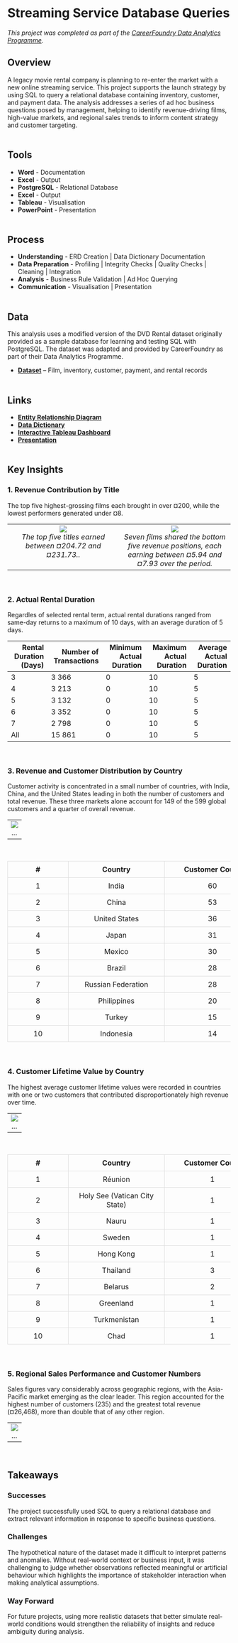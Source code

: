 # Streaming Service Database Queries
*This project was completed as part of the [CareerFoundry Data Analytics Programme](https://careerfoundry.com/en/courses/become-a-data-analyst/).*

## Overview
A legacy movie rental company is planning to re-enter the market with a new online streaming service. This project supports the launch strategy by using SQL to query a relational database containing inventory, customer, and payment data. The analysis addresses a series of ad hoc business questions posed by management, helping to identify revenue-driving films, high-value markets, and regional sales trends to inform content strategy and customer targeting.
<br><br>

## Tools
- **Word** - Documentation
- **Excel** - Output
- **PostgreSQL** - Relational Database
- **Excel** - Output
- **Tableau** - Visualisation
- **PowerPoint** - Presentation
<br><br>

## Process
- **Understanding** - ERD Creation | Data Dictionary Documentation
- **Data Preparation** - Profiling | Integrity Checks | Quality Checks | Cleaning | Integration
- **Analysis** - Business Rule Validation | Ad Hoc Querying
- **Communication** - Visualisation | Presentation
<br><br>

## Data
This analysis uses a modified version of the DVD Rental dataset originally provided as a sample database for learning and testing SQL with PostgreSQL. The dataset was adapted and provided by CareerFoundry as part of their Data Analytics Programme.

- [**Dataset**](http://www.postgresqltutorial.com/wp-content/uploads/2019/05/dvdrental.zip) – Film, inventory, customer, payment, and rental records
<br><br>

## Links
- [**Entity Relationship Diagram**](deliverables/erd_dbvisualiser.png)
- [**Data Dictionary**](deliverables/data_dictionary.pdf)
- [**Interactive Tableau Dashboard**](https://public.tableau.com/views/StreamingService_17486375379040/Dashboard1?:language=en-GB&:sid=&:redirect=auth&:display_count=n&:origin=viz_share_link)
- [**Presentation**](deliverables/presentation.pdf)
<br><br>

## Key Insights
### 1. Revenue Contribution by Title
The top five highest-grossing films each brought in over ¤200, while the lowest performers generated under ¤8.
<table>
<tr>
<td align="center" valign="top" width="50%">
    <img src="visualisations/top_films.png"" ><br>
    <em>The top five titles earned between ¤204.72 and ¤231.73..</em>
</td>
<td align="center" valign="top" width="50%">
    <img src="visualisations/bottom_films.png" ><br>
    <em>Seven films shared the bottom five revenue positions, each earning between ¤5.94 and ¤7.93 over the period.</em>
</td>
</tr>
</table>
<br>

### 2. Actual Rental Duration
Regardles of selected rental term, actual rental durations ranged from same-day returns to a maximum of 10 days, with an average duration of 5 days.
<table style="width:100%; border-collapse: collapse;">
  <thead>
    <tr>
      <th style="text-align: right;">Rental Duration (Days)</th>
      <th style="text-align: right;">Number of Transactions</th>
      <th style="text-align: right;">Minimum Actual Duration</th>
      <th style="text-align: right;">Maximum Actual Duration</th>
      <th style="text-align: right;">Average Actual Duration</th>
    </tr>
  </thead>
  <tbody>
    <tr>
      <td>3</td>
      <td>3 366</td>
      <td>0</td>
      <td>10</td>
      <td>5</td>
    </tr>
    <tr>
      <td>4</td>
      <td>3 213</td>
      <td>0</td>
      <td>10</td>
      <td>5</td>
    </tr>
    <tr>
      <td>5</td>
      <td>3 132</td>
      <td>0</td>
      <td>10</td>
      <td>5</td>
    </tr>
    <tr>
      <td>6</td>
      <td>3 352</td>
      <td>0</td>
      <td>10</td>
      <td>5</td>
    </tr>
    <tr>
      <td>7</td>
      <td>2 798</td>
      <td>0</td>
      <td>10</td>
      <td>5</td>
    </tr>
    <tr>
      <td>All</td>
      <td>15 861</td>
      <td>0</td>
      <td>10</td>
      <td>5</td>
    </tr>
  </tbody>
</table>
<br>

### 3. Revenue and Customer Distribution by Country
Customer activity is concentrated in a small number of countries, with India, China, and the United States leading in both the number of customers and total revenue. These three markets alone account for 149 of the 599 global customers and a quarter of overall revenue. 
<table>
<tr>
<td align="center" valign="top" width="100%">
    <img src="visualisations/revenue_customers.png" ><br>
    <em>...</em>
</td>
</tr>
</table>
<br>

<table style="width:100%; border-collapse: collapse;">
  <thead>
    <tr>
      <th style="text-align: center; padding: 8px; border: 1px solid #ddd; min-width: 120px;">#</th>
      <th style="text-align: center; padding: 8px; border: 1px solid #ddd; min-width: 200px;">Country</th>
      <th style="text-align: center; padding: 8px; border: 1px solid #ddd; min-width: 200px;">Customer Count</th>
      <th style="text-align: center; padding: 8px; border: 1px solid #ddd; min-width: 200px;">Total Revenue</th>
    </tr>
  </thead>
  <tbody>
    <tr><td style="text-align: center; padding: 8px; border: 1px solid #ddd;">1</td><td style="text-align: center; padding: 8px; border: 1px solid #ddd;">India</td><td style="text-align: center; padding: 8px; border: 1px solid #ddd;">60</td><td style="text-align: center; padding: 8px; border: 1px solid #ddd;">6,628.28</td></tr>
    <tr><td style="text-align: center; padding: 8px; border: 1px solid #ddd;">2</td><td style="text-align: center; padding: 8px; border: 1px solid #ddd;">China</td><td style="text-align: center; padding: 8px; border: 1px solid #ddd;">53</td><td style="text-align: center; padding: 8px; border: 1px solid #ddd;">5,798.74</td></tr>
    <tr><td style="text-align: center; padding: 8px; border: 1px solid #ddd;">3</td><td style="text-align: center; padding: 8px; border: 1px solid #ddd;">United States</td><td style="text-align: center; padding: 8px; border: 1px solid #ddd;">36</td><td style="text-align: center; padding: 8px; border: 1px solid #ddd;">4,110.32</td></tr>
    <tr><td style="text-align: center; padding: 8px; border: 1px solid #ddd;">4</td><td style="text-align: center; padding: 8px; border: 1px solid #ddd;">Japan</td><td style="text-align: center; padding: 8px; border: 1px solid #ddd;">31</td><td style="text-align: center; padding: 8px; border: 1px solid #ddd;">3,470.75</td></tr>
    <tr><td style="text-align: center; padding: 8px; border: 1px solid #ddd;">5</td><td style="text-align: center; padding: 8px; border: 1px solid #ddd;">Mexico</td><td style="text-align: center; padding: 8px; border: 1px solid #ddd;">30</td><td style="text-align: center; padding: 8px; border: 1px solid #ddd;">3,307.04</td></tr>
    <tr><td style="text-align: center; padding: 8px; border: 1px solid #ddd;">6</td><td style="text-align: center; padding: 8px; border: 1px solid #ddd;">Brazil</td><td style="text-align: center; padding: 8px; border: 1px solid #ddd;">28</td><td style="text-align: center; padding: 8px; border: 1px solid #ddd;">3,200.52</td></tr>
    <tr><td style="text-align: center; padding: 8px; border: 1px solid #ddd;">7</td><td style="text-align: center; padding: 8px; border: 1px solid #ddd;">Russian Federation</td><td style="text-align: center; padding: 8px; border: 1px solid #ddd;">28</td><td style="text-align: center; padding: 8px; border: 1px solid #ddd;">3,045.87</td></tr>
    <tr><td style="text-align: center; padding: 8px; border: 1px solid #ddd;">8</td><td style="text-align: center; padding: 8px; border: 1px solid #ddd;">Philippines</td><td style="text-align: center; padding: 8px; border: 1px solid #ddd;">20</td><td style="text-align: center; padding: 8px; border: 1px solid #ddd;">2,381.32</td></tr>
    <tr><td style="text-align: center; padding: 8px; border: 1px solid #ddd;">9</td><td style="text-align: center; padding: 8px; border: 1px solid #ddd;">Turkey</td><td style="text-align: center; padding: 8px; border: 1px solid #ddd;">15</td><td style="text-align: center; padding: 8px; border: 1px solid #ddd;">1,662.12</td></tr>
    <tr><td style="text-align: center; padding: 8px; border: 1px solid #ddd;">10</td><td style="text-align: center; padding: 8px; border: 1px solid #ddd;">Indonesia</td><td style="text-align: center; padding: 8px; border: 1px solid #ddd;">14</td><td style="text-align: center; padding: 8px; border: 1px solid #ddd;">1,510.33</td></tr>
  </tbody>
</table>
<br>

### 4. Customer Lifetime Value by Country
The highest average customer lifetime values were recorded in countries with one or two customers that contributed disproportionately high revenue over time.
<table>
<tr>
<td align="center" valign="top" width="100%">
    <img src="visualisations/clv_customers.png" ><br>
    <em>...</em>
</td>
</tr>
</table>
<br>

<table style="width:100%; border-collapse: collapse;">
  <thead>
    <tr>
      <th style="text-align: center; padding: 8px; border: 1px solid #ddd; min-width: 120px;">#</th>
      <th style="text-align: center; padding: 8px; border: 1px solid #ddd; min-width: 200px;">Country</th>
      <th style="text-align: center; padding: 8px; border: 1px solid #ddd; min-width: 200px;">Customer Count</th>
      <th style="text-align: center; padding: 8px; border: 1px solid #ddd; min-width: 200px;">Total Revenue</th>
      <th style="text-align: center; padding: 8px; border: 1px solid #ddd; min-width: 200px;">Avg Lifetime Value</th>
    </tr>
  </thead>
  <tbody>
    <tr><td style="text-align: center; padding: 8px; border: 1px solid #ddd;">1</td><td style="text-align: center; padding: 8px; border: 1px solid #ddd;">Réunion</td><td style="text-align: center; padding: 8px; border: 1px solid #ddd;">1</td><td style="text-align: center; padding: 8px; border: 1px solid #ddd;">216.54</td><td style="text-align: center; padding: 8px; border: 1px solid #ddd;">216.54</td></tr>
    <tr><td style="text-align: center; padding: 8px; border: 1px solid #ddd;">2</td><td style="text-align: center; padding: 8px; border: 1px solid #ddd;">Holy See (Vatican City State)</td><td style="text-align: center; padding: 8px; border: 1px solid #ddd;">1</td><td style="text-align: center; padding: 8px; border: 1px solid #ddd;">152.66</td><td style="text-align: center; padding: 8px; border: 1px solid #ddd;">152.66</td></tr>
    <tr><td style="text-align: center; padding: 8px; border: 1px solid #ddd;">3</td><td style="text-align: center; padding: 8px; border: 1px solid #ddd;">Nauru</td><td style="text-align: center; padding: 8px; border: 1px solid #ddd;">1</td><td style="text-align: center; padding: 8px; border: 1px solid #ddd;">148.69</td><td style="text-align: center; padding: 8px; border: 1px solid #ddd;">148.69</td></tr>
    <tr><td style="text-align: center; padding: 8px; border: 1px solid #ddd;">4</td><td style="text-align: center; padding: 8px; border: 1px solid #ddd;">Sweden</td><td style="text-align: center; padding: 8px; border: 1px solid #ddd;">1</td><td style="text-align: center; padding: 8px; border: 1px solid #ddd;">144.66</td><td style="text-align: center; padding: 8px; border: 1px solid #ddd;">144.66</td></tr>
    <tr><td style="text-align: center; padding: 8px; border: 1px solid #ddd;">5</td><td style="text-align: center; padding: 8px; border: 1px solid #ddd;">Hong Kong</td><td style="text-align: center; padding: 8px; border: 1px solid #ddd;">1</td><td style="text-align: center; padding: 8px; border: 1px solid #ddd;">142.70</td><td style="text-align: center; padding: 8px; border: 1px solid #ddd;">142.70</td></tr>
    <tr><td style="text-align: center; padding: 8px; border: 1px solid #ddd;">6</td><td style="text-align: center; padding: 8px; border: 1px solid #ddd;">Thailand</td><td style="text-align: center; padding: 8px; border: 1px solid #ddd;">3</td><td style="text-align: center; padding: 8px; border: 1px solid #ddd;">419.04</td><td style="text-align: center; padding: 8px; border: 1px solid #ddd;">139.68</td></tr>
    <tr><td style="text-align: center; padding: 8px; border: 1px solid #ddd;">7</td><td style="text-align: center; padding: 8px; border: 1px solid #ddd;">Belarus</td><td style="text-align: center; padding: 8px; border: 1px solid #ddd;">2</td><td style="text-align: center; padding: 8px; border: 1px solid #ddd;">277.34</td><td style="text-align: center; padding: 8px; border: 1px solid #ddd;">138.67</td></tr>
    <tr><td style="text-align: center; padding: 8px; border: 1px solid #ddd;">8</td><td style="text-align: center; padding: 8px; border: 1px solid #ddd;">Greenland</td><td style="text-align: center; padding: 8px; border: 1px solid #ddd;">1</td><td style="text-align: center; padding: 8px; border: 1px solid #ddd;">137.66</td><td style="text-align: center; padding: 8px; border: 1px solid #ddd;">137.66</td></tr>
    <tr><td style="text-align: center; padding: 8px; border: 1px solid #ddd;">9</td><td style="text-align: center; padding: 8px; border: 1px solid #ddd;">Turkmenistan</td><td style="text-align: center; padding: 8px; border: 1px solid #ddd;">1</td><td style="text-align: center; padding: 8px; border: 1px solid #ddd;">136.73</td><td style="text-align: center; padding: 8px; border: 1px solid #ddd;">136.73</td></tr>
    <tr><td style="text-align: center; padding: 8px; border: 1px solid #ddd;">10</td><td style="text-align: center; padding: 8px; border: 1px solid #ddd;">Chad</td><td style="text-align: center; padding: 8px; border: 1px solid #ddd;">1</td><td style="text-align: center; padding: 8px; border: 1px solid #ddd;">135.68</td><td style="text-align: center; padding: 8px; border: 1px solid #ddd;">135.68</td></tr>
  </tbody>
</table>
<br>

### 5. Regional Sales Performance and Customer Numbers
Sales figures vary considerably across geographic regions, with the Asia-Pacific market emerging as the clear leader. This region accounted for the highest number of customers (235) and the greatest total revenue (¤26,468), more than double that of any other region.
<table>
<tr>
<td align="center" valign="top" width="100%">
    <img src="visualisations/regional.png" ><br>
    <em>...</em>
</td>
</tr>
</table>
<br>

## Takeaways
### Successes
The project successfully used SQL to query a relational database and extract relevant information in response to specific business questions.

### Challenges
The hypothetical nature of the dataset made it difficult to interpret patterns and anomalies. Without real-world context or business input, it was challenging to judge whether observations reflected meaningful or artificial behaviour which highlights the importance of stakeholder interaction when making analytical assumptions.

### Way Forward
For future projects, using more realistic datasets that better simulate real-world conditions would strengthen the reliability of insights and reduce ambiguity during analysis.
